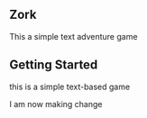## Zork

This a simple text adventure game




## Getting Started

this is a simple text-based game 

I am now making  change 